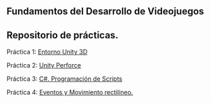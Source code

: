 ## Fundamentos del Desarrollo de Videojuegos
## Repositorio de prácticas.

Práctica 1: [Entorno Unity 3D](https://github.com/Jav1er98/FDV_Practica1)

Práctica 2: [Unity Perforce](https://github.com/Jav1er98/FDV_Practica2)

Práctica 3: [C#. Programación de Scripts](https://github.com/Jav1er98/FDV_Practica3)

Práctica 4: [Eventos y Movimiento rectilíneo.](https://github.com/Jav1er98/FDV_Practica4)
